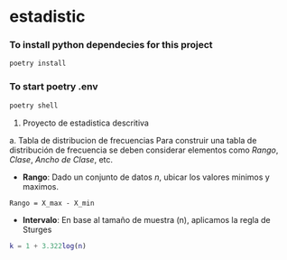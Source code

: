 # estadistic

### To install python dependecies for this project
``` bash
poetry install
```

### To start poetry .env
``` bash
poetry shell
```

1. Proyecto de estadistica descritiva

a. Tabla de distribucion de frecuencias
Para construir una tabla de distribución de frecuencia se deben considerar elementos como *Rango*, *Clase*, *Ancho de Clase*, etc.

- **Rango**: Dado un conjunto de datos *n*, ubicar los valores minimos y maximos.
```mathlab
Rango = X_max - X_min
```

- **Intervalo**: En base al tamaño de muestra (n), aplicamos la regla de Sturges 
```matlab
k = 1 + 3.322log(n)
```